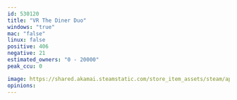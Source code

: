 ```yaml
---
id: 530120
title: "VR The Diner Duo"
windows: "true"
mac: "false"
linux: false
positive: 406
negative: 21
estimated_owners: "0 - 20000"
peak_ccu: 0

image: https://shared.akamai.steamstatic.com/store_item_assets/steam/apps/530120/header.jpg?t=1513347715
opinions:
---
```


